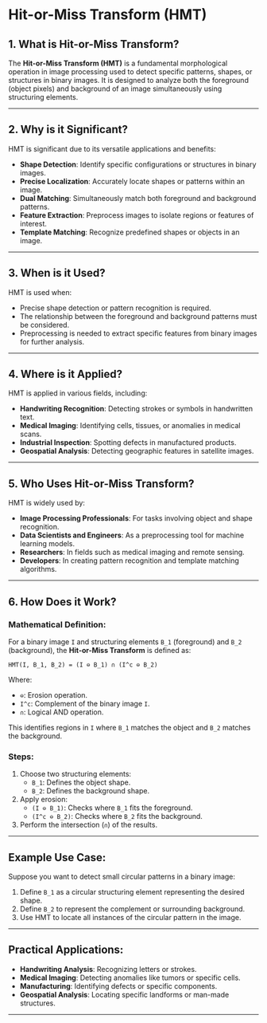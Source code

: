 # Hit-or-Miss Transform (HMT)

## 1. What is Hit-or-Miss Transform?

The **Hit-or-Miss Transform (HMT)** is a fundamental morphological operation in image processing used to detect specific patterns, shapes, or structures in binary images. It is designed to analyze both the foreground (object pixels) and background of an image simultaneously using structuring elements.

---

## 2. Why is it Significant?

HMT is significant due to its versatile applications and benefits:
- **Shape Detection**: Identify specific configurations or structures in binary images.
- **Precise Localization**: Accurately locate shapes or patterns within an image.
- **Dual Matching**: Simultaneously match both foreground and background patterns.
- **Feature Extraction**: Preprocess images to isolate regions or features of interest.
- **Template Matching**: Recognize predefined shapes or objects in an image.

---

## 3. When is it Used?

HMT is used when:
- Precise shape detection or pattern recognition is required.
- The relationship between the foreground and background patterns must be considered.
- Preprocessing is needed to extract specific features from binary images for further analysis.

---

## 4. Where is it Applied?

HMT is applied in various fields, including:
- **Handwriting Recognition**: Detecting strokes or symbols in handwritten text.
- **Medical Imaging**: Identifying cells, tissues, or anomalies in medical scans.
- **Industrial Inspection**: Spotting defects in manufactured products.
- **Geospatial Analysis**: Detecting geographic features in satellite images.

---

## 5. Who Uses Hit-or-Miss Transform?

HMT is widely used by:
- **Image Processing Professionals**: For tasks involving object and shape recognition.
- **Data Scientists and Engineers**: As a preprocessing tool for machine learning models.
- **Researchers**: In fields such as medical imaging and remote sensing.
- **Developers**: In creating pattern recognition and template matching algorithms.

---

## 6. How Does it Work?

### Mathematical Definition:

For a binary image `I` and structuring elements `B_1` (foreground) and `B_2` (background), the **Hit-or-Miss Transform** is defined as:

`HMT(I, B_1, B_2) = (I ⊖ B_1) ∩ (I^c ⊖ B_2)`

Where:
- `⊖`: Erosion operation.
- `I^c`: Complement of the binary image `I`.
- `∩`: Logical AND operation.

This identifies regions in `I` where `B_1` matches the object and `B_2` matches the background.

### Steps:
1. Choose two structuring elements:
   - `B_1`: Defines the object shape.
   - `B_2`: Defines the background shape.
2. Apply erosion:
   - `(I ⊖ B_1)`: Checks where `B_1` fits the foreground.
   - `(I^c ⊖ B_2)`: Checks where `B_2` fits the background.
3. Perform the intersection (`∩`) of the results.

---

## Example Use Case:
Suppose you want to detect small circular patterns in a binary image:
1. Define `B_1` as a circular structuring element representing the desired shape.
2. Define `B_2` to represent the complement or surrounding background.
3. Use HMT to locate all instances of the circular pattern in the image.

---

## Practical Applications:
- **Handwriting Analysis**: Recognizing letters or strokes.
- **Medical Imaging**: Detecting anomalies like tumors or specific cells.
- **Manufacturing**: Identifying defects or specific components.
- **Geospatial Analysis**: Locating specific landforms or man-made structures.

---
